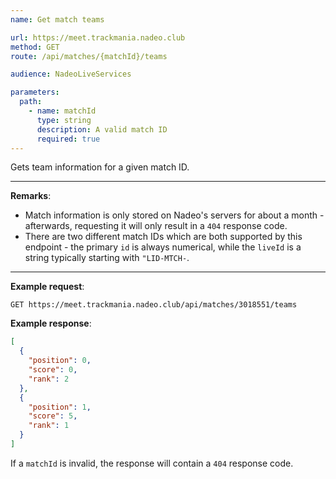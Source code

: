 ```yaml
---
name: Get match teams

url: https://meet.trackmania.nadeo.club
method: GET
route: /api/matches/{matchId}/teams

audience: NadeoLiveServices

parameters:
  path:
    - name: matchId
      type: string
      description: A valid match ID
      required: true
---
```


Gets team information for a given match ID.

---

**Remarks**:

- Match information is only stored on Nadeo's servers for about a month - afterwards, requesting it will only result in a `404` response code.
- There are two different match IDs which are both supported by this endpoint - the primary `id` is always numerical, while the `liveId` is a string typically starting with `"LID-MTCH-`.

---

**Example request**:

```plain
GET https://meet.trackmania.nadeo.club/api/matches/3018551/teams
```

**Example response**:

```json
[
  {
    "position": 0,
    "score": 0,
    "rank": 2
  },
  {
    "position": 1,
    "score": 5,
    "rank": 1
  }
]
```

If a `matchId` is invalid, the response will contain a `404` response code.
